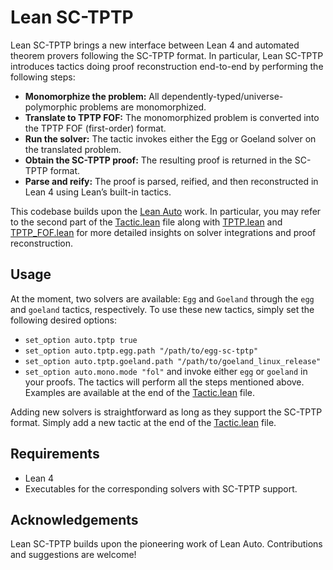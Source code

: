 # Lean SC-TPTP

Lean SC-TPTP brings a new interface between Lean 4 and automated theorem provers following the SC-TPTP format. In particular, Lean SC-TPTP introduces tactics doing proof reconstruction end-to-end by performing the following steps:

- **Monomorphize the problem:** All dependently-typed/universe-polymorphic problems are monomorphized.
- **Translate to TPTP FOF:** The monomorphized problem is converted into the TPTP FOF (first-order) format.
- **Run the solver:** The tactic invokes either the Egg or Goeland solver on the translated problem.
- **Obtain the SC-TPTP proof:** The resulting proof is returned in the SC-TPTP format.
- **Parse and reify:** The proof is parsed, reified, and then reconstructed in Lean 4 using Lean’s built-in tactics.

This codebase builds upon the [Lean Auto](https://github.com/leanprover/lean-auto) work. In particular, you may refer to the second part of the [Tactic.lean](Auto/Tactic.lean) file along with [TPTP.lean](Auto/Parser/TPTP.lean) and [TPTP_FOF.lean](Auto/IR/TPTP_FOF.lean) for more detailed insights on solver integrations and proof reconstruction.

## Usage

At the moment, two solvers are available: `Egg` and `Goeland` through the `egg` and `goeland` tactics, respectively. To use these new tactics, simply set the following desired options:

- `set_option auto.tptp true`
- `set_option auto.tptp.egg.path "/path/to/egg-sc-tptp"`
- `set_option auto.tptp.goeland.path "/path/to/goeland_linux_release"`
- `set_option auto.mono.mode "fol"`
and invoke either `egg` or  `goeland` in your proofs. The tactics will perform all the steps mentioned above. Examples are available at the end of the [Tactic.lean](Auto/Tactic.lean) file.

Adding new solvers is straightforward as long as they support the SC-TPTP format. Simply add a new tactic at the end of the [Tactic.lean](Auto/Tactic.lean) file.

## Requirements

- Lean 4
- Executables for the corresponding solvers with SC-TPTP support.

## Acknowledgements

Lean SC-TPTP builds upon the pioneering work of Lean Auto. Contributions and suggestions are welcome!
